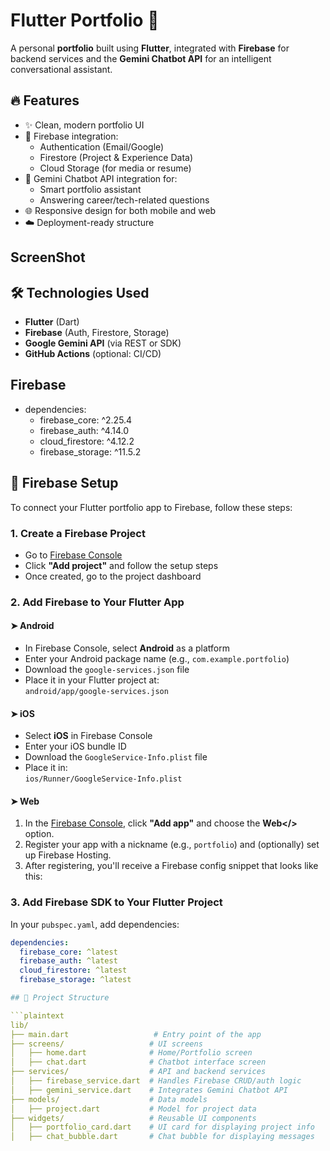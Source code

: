 # Flutter Portfolio 🚀

A personal **portfolio** built using **Flutter**, integrated with **Firebase** for backend services and the **Gemini Chatbot API** for an intelligent conversational assistant.

## 🔥 Features

- ✨ Clean, modern portfolio UI
- 🔐 Firebase integration:
  - Authentication (Email/Google)
  - Firestore (Project & Experience Data)
  - Cloud Storage (for media or resume)
- 🤖 Gemini Chatbot API integration for:
  - Smart portfolio assistant
  - Answering career/tech-related questions
- 🌐 Responsive design for both mobile and web
- ☁️ Deployment-ready structure


## ScreenShot


## 🛠️ Technologies Used

- **Flutter** (Dart)
- **Firebase** (Auth, Firestore, Storage)
- **Google Gemini API** (via REST or SDK)
- **GitHub Actions** (optional: CI/CD)

## Firebase
- dependencies:
  - firebase_core: ^2.25.4
  - firebase_auth: ^4.14.0
  - cloud_firestore: ^4.12.2
  - firebase_storage: ^11.5.2
 
## 🔧 Firebase Setup

To connect your Flutter portfolio app to Firebase, follow these steps:

### 1. Create a Firebase Project

- Go to [Firebase Console](https://console.firebase.google.com/)
- Click **"Add project"** and follow the setup steps
- Once created, go to the project dashboard

### 2. Add Firebase to Your Flutter App

#### ➤ Android

- In Firebase Console, select **Android** as a platform
- Enter your Android package name (e.g., `com.example.portfolio`)
- Download the `google-services.json` file
- Place it in your Flutter project at:  
  `android/app/google-services.json`

#### ➤ iOS

- Select **iOS** in Firebase Console
- Enter your iOS bundle ID
- Download the `GoogleService-Info.plist` file
- Place it in:  
  `ios/Runner/GoogleService-Info.plist`

#### ➤ Web

1. In the [Firebase Console](https://console.firebase.google.com/), click **"Add app"** and choose the **Web</>** option.
2. Register your app with a nickname (e.g., `portfolio`) and (optionally) set up Firebase Hosting.
3. After registering, you'll receive a Firebase config snippet that looks like this:


### 3. Add Firebase SDK to Your Flutter Project

In your `pubspec.yaml`, add dependencies:

```yaml
dependencies:
  firebase_core: ^latest
  firebase_auth: ^latest
  cloud_firestore: ^latest
  firebase_storage: ^latest

## 📁 Project Structure

```plaintext
lib/
├── main.dart                   # Entry point of the app
├── screens/                   # UI screens
│   ├── home.dart              # Home/Portfolio screen
│   ├── chat.dart              # Chatbot interface screen
├── services/                  # API and backend services
│   ├── firebase_service.dart  # Handles Firebase CRUD/auth logic
│   ├── gemini_service.dart    # Integrates Gemini Chatbot API
├── models/                    # Data models
│   ├── project.dart           # Model for project data
├── widgets/                   # Reusable UI components
│   ├── portfolio_card.dart    # UI card for displaying project info
│   ├── chat_bubble.dart       # Chat bubble for displaying messages

